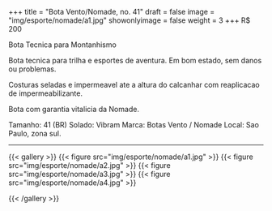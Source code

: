 +++
title = "Bota Vento/Nomade, no. 41"
draft = false
image = "img/esporte/nomade/a1.jpg"
showonlyimage = false
weight = 3
+++
<span class="price">R$ 200</span>

Bota Tecnica para Montanhismo
<!--more-->

Bota tecnica para trilha e esportes de aventura. Em bom estado, sem danos ou problemas.

Costuras seladas e impermeavel ate a altura do calcanhar com reaplicacao de impermeabilizante.

Bota com garantia vitalicia da Nomade.

Tamanho: 41 (BR)
Solado: Vibram
Marca: Botas Vento  / Nomade
Local: Sao Paulo, zona sul.


---

{{< gallery >}}
{{< figure src="img/esporte/nomade/a1.jpg" >}}
{{< figure src="img/esporte/nomade/a2.jpg" >}}
{{< figure src="img/esporte/nomade/a3.jpg" >}}
{{< figure src="img/esporte/nomade/a4.jpg" >}}

{{< /gallery >}}
